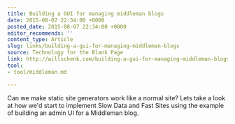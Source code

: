 ```yaml
---
title: Building a GUI for managing middleman blogs
date: 2015-08-07 22:34:00 +0000
posted_date: 2015-08-07 22:34:00 +0000
editor_recommends: ''
content_type: Article
slug: links/building-a-gui-for-managing-middleman-blogs
source: Technology for the Blank Page
link: http://willschenk.com/building-a-gui-for-managing-middleman-blogs/
tool:
- tool/middleman.md

---
```

Can we make static site generators work like a normal site? Lets take a look at how we'd start to implement Slow Data and Fast Sites using the example of building an admin UI for a Middleman blog.




